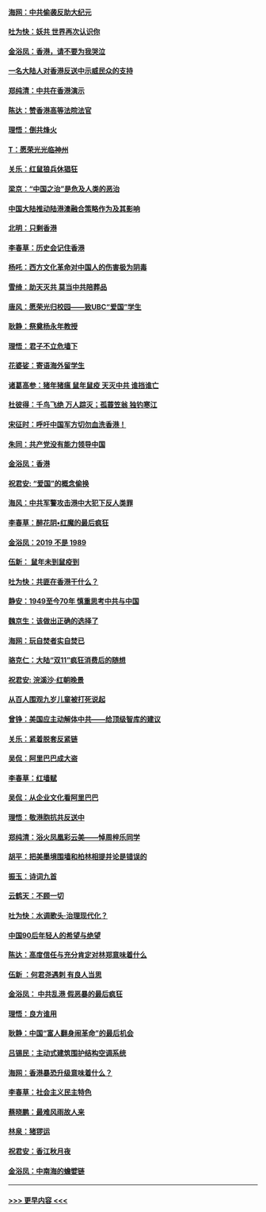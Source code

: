 #### [海网：中共偷袭反助大纪元](../pages/nsc993/n11673515.md?t=11231501) 
#### [吐为快：妖共 世界再次认识你](../pages/nsc993/n11673506.md?t=11231501) 
#### [金浴凤：香港，请不要为我哭泣](../pages/nsc993/n11673248.md?t=11231501) 
#### [一名大陆人对香港反送中示威民众的支持](../pages/nsc993/n11672615.md?t=11231501) 
#### [郑纯清：中共在香港演示](../pages/nsc993/n11670539.md?t=11231501) 
#### [陈达：赞香港高等法院法官](../pages/nsc993/n11669542.md?t=11231501) 
#### [理悟：倒共烽火](../pages/nsc993/n11668844.md?t=11231501) 
#### [T：愿荣光光临神州](../pages/nsc993/n11668421.md?t=11231501) 
#### [关乐：红鼠狼兵休猖狂](../pages/nsc993/n11668378.md?t=11231501) 
#### [梁京：“中国之治”是危及人类的恶治](../pages/nsc993/n11668328.md?t=11231501) 
#### [中国大陆推动陆港澳融合策略作为及其影响](../pages/nsc993/n11668157.md?t=11231501) 
#### [北明：只剩香港](../pages/nsc993/n11668002.md?t=11231501) 
#### [李春草：历史会记住香港](../pages/nsc993/n11667927.md?t=11231501) 
#### [杨吒：西方文化革命对中国人的伤害极为阴毒](../pages/nsc993/n11664521.md?t=11231501) 
#### [雪绮：助天灭共 莫当中共陪葬品](../pages/nsc993/n11662650.md?t=11231501) 
#### [唐风：愿荣光归校园——致UBC“爱国”学生](../pages/nsc993/n11662194.md?t=11231501) 
#### [耿静：祭奠杨永年教授](../pages/nsc993/n11662514.md?t=11231501) 
#### [理悟：君子不立危墙下](../pages/nsc993/n11662172.md?t=11231501) 
#### [花婆娑：寄语海外留学生](../pages/nsc993/n11662121.md?t=11231501) 
#### [诸葛高参：猪年猪瘟 鼠年鼠疫 天灭中共 谁挡谁亡](../pages/nsc993/n11661980.md?t=11231501) 
#### [杜彼得：千鸟飞绝 万人踪灭；孤蓑笠翁 独钓寒江](../pages/nsc993/n11661170.md?t=11231501) 
#### [宋征时：呼吁中国军方切勿血洗香港！](../pages/nsc993/n11415318.md?t=11231501) 
#### [朱同：共产党没有能力领导中国](../pages/nsc993/n11660421.md?t=11231501) 
#### [金浴凤：香港](../pages/nsc993/n11660419.md?t=11231501) 
#### [祝君安: “爱国”的概念偷换](../pages/nsc993/n11659706.md?t=11231501) 
#### [海风：中共军警攻击港中大犯下反人类罪](../pages/nsc993/n11659632.md?t=11231501) 
#### [李春草：醉花阴•红魔的最后疯狂](../pages/nsc993/n11659287.md?t=11231501) 
#### [金浴凤：2019 不是 1989](../pages/nsc993/n11657663.md?t=11231501) 
#### [伍新： 鼠年未到鼠疫到](../pages/nsc993/n11655098.md?t=11231501) 
#### [吐为快：共匪在香港干什么？](../pages/nsc993/n11654891.md?t=11231501) 
#### [静安：1949至今70年 慎重思考中共与中国](../pages/nsc993/n11651244.md?t=11231501) 
#### [魏京生：该做出正确的选择了](../pages/nsc993/n11653084.md?t=11231501) 
#### [海网：玩自焚者实自焚已](../pages/nsc993/n11652423.md?t=11231501) 
#### [骆克仁：大陆“双11”疯狂消费后的随想](../pages/nsc993/n11652305.md?t=11231501) 
#### [祝君安: 浣溪沙·红朝晚景](../pages/nsc993/n11652258.md?t=11231501) 
#### [从百人围观九岁儿童被打死说起](../pages/nsc993/n11651030.md?t=11231501) 
#### [曾铮：美国应主动解体中共——给顶级智库的建议](../pages/nsc993/n11649888.md?t=11231501) 
#### [关乐：紧着脱套反紧链](../pages/nsc993/n11649069.md?t=11231501) 
#### [吴侃：阿里巴巴成大盗](../pages/nsc993/n11645523.md?t=11231501) 
#### [李春草：红墙赋](../pages/nsc993/n11646389.md?t=11231501) 
#### [吴侃：从企业文化看阿里巴巴](../pages/nsc993/n11645476.md?t=11231501) 
#### [理悟：敬港胞抗共反送中](../pages/nsc993/n11645466.md?t=11231501) 
#### [郑纯清：浴火凤凰彩云美——悼周梓乐同学](../pages/nsc993/n11645155.md?t=11231501) 
#### [胡平：把美墨境围墙和柏林相提并论是错误的](../pages/nsc993/n11645134.md?t=11231501) 
#### [振玉：诗词九首](../pages/nsc993/n11644081.md?t=11231501) 
#### [云鹤天：不顾一切](../pages/nsc993/n11643508.md?t=11231501) 
#### [吐为快：水调歌头·治理现代化？](../pages/nsc993/n11643485.md?t=11231501) 
#### [中国90后年轻人的希望与绝望](../pages/nsc993/n11642317.md?t=11231501) 
#### [陈达：高度信任与充分肯定对林郑意味着什么](../pages/nsc993/n11641441.md?t=11231501) 
#### [伍新 ：何君尧遇刺 有良人当思](../pages/nsc993/n11641503.md?t=11231501) 
#### [金浴凤： 中共乱港  假恶暴的最后疯狂](../pages/nsc993/n11641495.md?t=11231501) 
#### [理悟：良方谁用](../pages/nsc993/n11641463.md?t=11231501) 
#### [耿静：中国“富人翻身闹革命”的最后机会](../pages/nsc993/n11640655.md?t=11231501) 
#### [吕锡民：主动式建筑围护结构空调系统](../pages/nsc993/n11640168.md?t=11231501) 
#### [海网：香港暴恐升级意味着什么？](../pages/nsc993/n11635904.md?t=11231501) 
#### [李春草：社会主义民主特色](../pages/nsc993/n11634657.md?t=11231501) 
#### [蔡晓鹏：最难风雨故人来](../pages/nsc993/n11633145.md?t=11231501) 
#### [林泉：猪猡运](../pages/nsc993/n11631469.md?t=11231501) 
#### [祝君安：香江秋月夜](../pages/nsc993/n11631440.md?t=11231501) 
#### [金浴凤：中南海的蟾嬖链](../pages/nsc993/n11631290.md?t=11231501) 

----
#### [ >>> 更早内容 <<< ](../indexes/nsc993-earlier.md)
